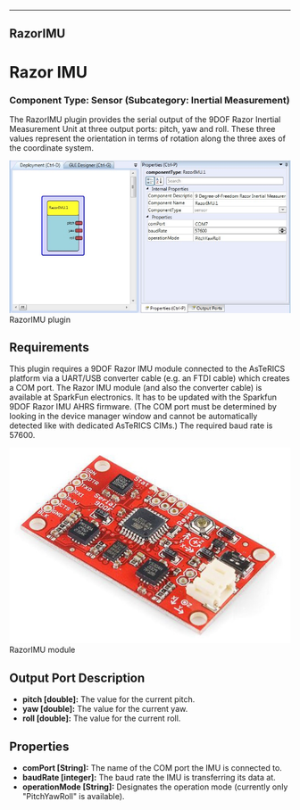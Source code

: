   
---
RazorIMU
---

# Razor IMU

### Component Type: Sensor (Subcategory: Inertial Measurement)

The RazorIMU plugin provides the serial output of the 9DOF Razor Inertial Measurement Unit at three output ports: pitch, yaw and roll. These three values represent the orientation in terms of rotation along the three axes of the coordinate system.

![Screenshot: RazorIMU plugin](img/RazorIMU.jpg "Screenshot: RazorIMU plugin")  
RazorIMU plugin

## Requirements

This plugin requires a 9DOF Razor IMU module connected to the AsTeRICS platform via a UART/USB converter cable (e.g. an FTDI cable) which creates a COM port. The Razor IMU module (and also the converter cable) is available at SparkFun electronics. It has to be updated with the Sparkfun 9DOF Razor IMU AHRS firmware. (The COM port must be determined by looking in the device manager window and cannot be automatically detected like with dedicated AsTeRICS CIMs.) The required baud rate is 57600.

![RazorIMU](img/RazorIMU_picture.jpg "RazorIMU")  
RazorIMU module

## Output Port Description

*   **pitch \[double\]:** The value for the current pitch.
*   **yaw \[double\]:** The value for the current yaw.
*   **roll \[double\]:** The value for the current roll.

## Properties

*   **comPort \[String\]:** The name of the COM port the IMU is connected to.
*   **baudRate \[integer\]:** The baud rate the IMU is transferring its data at.
*   **operationMode \[String\]:** Designates the operation mode (currently only "PitchYawRoll" is available).